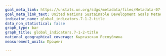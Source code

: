 ```yaml
---
goal_meta_link: https://unstats.un.org/sdgs/metadata/files/Metadata-07-01-02.pdf
goal_meta_link_text: United Nations Sustainable Development Goals Metadata (PDF 232 KB)
indicator_name: global_indicators.7-1-2-title
data_non_statistical: false
graph_type: bar
graph_title: global_indicators.7-1-2-title
national_geographical_coverage: Кыргызская Республика
measurement_units: Процент

---
```

